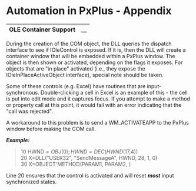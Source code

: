 # Automation in PxPlus - Appendix

**OLE Container Support** |  **__**  
---|---  
  
During the creation of the COM object, the DLL queries the dispatch interface to see if IOleControl is exposed. If it is, then the DLL will create a container window that will be embedded within a PxPlus window. The object is then shown or activated, depending on the flags it exposes. For objects that are "in place" activated (i.e., they expose the IOleInPlaceActiveObject interface), special note should be taken.

Some of these controls (e.g. Excel) have routines that are input-synchronous. Double-clicking a cell in Excel is an example of this - the cell is put into edit mode and it captures focus. If you attempt to make a method or property call at this point, it would fail with an error indicating that the "call was rejected".

A workaround to this problem is to send a WM_ACTIVATEAPP to the PxPlus window before making the COM call.

**_Example:_**

> 10 HWND$=OBJ(0); HWND=DEC(HWND$(17,4))   
>  20 X=DLL("USER32", "SendMessageA", HWND, 28, 1, 0)   
>  30 X=OBJECT'METHOD(PARAM1, PARAM2, )

Line 20 ensures that the control is activated and will reset **_most_** input synchronized states.
